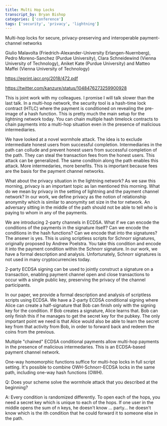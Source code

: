 ```yaml
---
title: Multi Hop Locks
transcript_by: Bryan Bishop
categories: ['conference']
tags: ['security', 'privacy', 'lightning']
---
```


Multi-hop locks for secure, privacy-preserving and interoperable payment-channel networks

Giulio Malavolta (Friedrich-Alexander-University Erlangen-Nuernberg), Pedro Moreno-Sanchez (Purdue University), Clara Schneidewind (Vienna University of Technology), Aniket Kate (Purdue University) and Matteo Maffei (Vienna University of Technology)

<https://eprint.iacr.org/2018/472.pdf>

<https://twitter.com/kanzure/status/1048476273259900928>

This is joint work with my colleagues. I promise I will talk slower than the last talk. In a multi-hop network, the security tool is a hash-time lock contract (HTLC) where the payment is conditioned on revealing the pre-image of a hash function. This is pretty much the main setup for the lightning network today. You can chain multiple hash timelock contracts to chain payments into a multi-hop situation even in the presence of malicious intermediaries.

We have looked at a novel wormhole attack. The idea is to exclude intermediate honest users from successful completion. Intermediaries in the path can collude and prevent honest users from successful completion of the path. They can steal the transaction fees from the honest users. This attack can be generalized. The same conditoin along the path enables this attack. More intermedaries, more benefits. This is important because fees are the basis for the payment channel networks.

What about the privacy situation in the lightning network? As we saw this morning, privacy is an important topic as Ian mentioned this morning. What do we mean by privacy in the setting of lightning and the payment channel network? In our work, we define privacy as the notion of relationship anonymity which is similar to anonymity set size in the tor network. An adversary sitting in the middle of the path should not be able to tell who is paying to whom in any of the payments.

We are introducing 2-party channels in ECDSA. What if we can encode the conditions of the payments in the signature itself? Can we encode the conditions in the hash functions? Can we encode that into the signatures? The ansewr is yes. This is using scriptless scripts for Schnorr signatures, originally proposed by Andrew Poelstra. You take this condition and encode it into the payment condition within the Schnorr signature. In our work, we have a formal description and analysis. Unfortunately, Schnorr signatures is not used in many cryptocurrencies today.

2-party ECDSA signing can be used to jointly construct a signature on a transaction, enabling payment channel open and close transactions to occur with a single public key, preserving the privacy of the channel participants.

In our paper, we provide a formal description and analysis of scriptless scripts using ECDSA. We have a 2-party ECDSA conditional signing where Alice can create a half-signature that Bob can finish only with the signing key for the condition. If Bob creates a signature, Alice learns that. Bob can only finish this if he manages to get the secret key for the pubkey. The only important point we need is that Alice would also be able to learn the secret key from that activity from Bob, in order to forward back and redeem the coins from the previous.

Multiple "chained" ECDSA conditional payments allow multi-hop payments in the presence of malicious intermedaries. This is an ECDSA-based payment channel network.

One-way homomorphic functions suffice for multi-hop locks in full script setting. It's possible to combine OWH-Schnorr-ECDSA locks in the same path, including one-way hash functions (OWH).

Q: Does your scheme solve the wormhole attack that you described at the beginning?

A: Every condition is randomized differently. To open each of the hops, you need a secret key which is unique to each of the hops. If one user in the middle opens the sum of n keys, he doesn't know ... party... he doesn't know which is the ith condition that he could forward it to someone else in the path.

